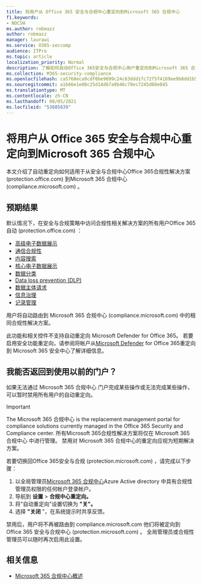 ```yaml
---
title: 将用户从 Office 365 安全与合规中心重定向到Microsoft 365 合规中心
f1.keywords:
- NOCSH
ms.author: robmazz
author: robmazz
manager: laurawi
ms.service: O365-seccomp
audience: ITPro
ms.topic: article
localization_priority: Normal
description: 了解如何自动Office 365安全与合规中心用户重定向到Microsoft 365 合规中心。
ms.collection: M365-security-compliance
ms.openlocfilehash: ca5768eca9cdf0be9699c24c63ddd1fc72f5f4169ee9b8dd1b5dbf1dc46fa804
ms.sourcegitcommit: a1b66e1e80c25d14d67a9b46c79ec7245d88e045
ms.translationtype: MT
ms.contentlocale: zh-CN
ms.lasthandoff: 08/05/2021
ms.locfileid: "53885839"
---
```

# <a name="redirect-users-from-the-office-365-security-and-compliance-center-to-the-microsoft-365-compliance-center"></a>将用户从 Office 365 安全与合规中心重定向到Microsoft 365 合规中心

本文介绍了自动重定向如何适用于从安全与合规中心Office 365合规性解决方案 (protection.office.com) 到Microsoft 365 合规中心 (compliance.microsoft.com) 。

## <a name="what-to-expect"></a>预期结果

默认情况下，在安全与合规策略中访问合规性相关解决方案的所有用户Office 365自动 (protection.office.com) ：

- [高级电子数据展示](overview-ediscovery-20.md)
- [通信合规性](communication-compliance.md)
- [内容搜索](search-for-content.md)
- [核心电子数据展示](get-started-core-ediscovery.md)
- [数据分类](data-classification-overview.md)
- [Data loss prevention (DLP)](dlp-learn-about-dlp.md)
- [数据主体请求](/compliance/regulatory/gdpr-manage-gdpr-data-subject-requests-with-the-dsr-case-tool)
- [信息治理](manage-information-governance.md)
- [记录管理](records-management.md)

用户将自动路由到 Microsoft 365 合规中心 (compliance.microsoft.com) 中的相同合规性解决方案。

此功能和相关控件不支持自动重定向 Microsoft Defender for Office 365。 若要启用安全功能重定向，请参阅将帐户从[Microsoft Defender](/microsoft-365/security/defender/microsoft-365-security-mdo-redirection) for Office 365重定向到 Microsoft 365 安全中心了解详细信息。

## <a name="can-i-go-back-to-using-the-former-portal"></a>我能否返回到使用以前的门户？

如果无法通过 Microsoft 365 合规中心 门户完成某些操作或无法完成某些操作，可以暂时禁用所有用户的自动重定向。

> [!IMPORTANT]
> The Microsoft 365 合规中心 is the replacement management portal for compliance solutions currently managed in the Office 365 Security and Compliance center. 所有Microsoft 365合规性解决方案将仅在 Microsoft 365 合规中心 中进行管理。 禁用对 Microsoft 365 合规中心的重定向应视为短期解决方案。

若要切换回Office 365安全与合规 (protection.microsoft.com) ，请完成以下步骤：

1. 以全局管理员[Microsoft 365 合规中心](https://compliance.microsoft.com)Azure Active directory 中具有合规性管理员权限的任何帐户登录帐户。
2. 导航到 **设置**  >  **合规中心重定向。**
3. 将"自动重定向"设置切换为 **"关"。**
4. 选择 **"关闭** "，在系统提示时共享反馈。

禁用后，用户将不再被路由到 compliance.microsoft.com 他们将被定向到 Office 365 安全与合规中心 (protection.microsoft.com) 。 全局管理员或合规性管理员可以随时再次启用此设置。

## <a name="related-information"></a>相关信息

- [Microsoft 365 合规中心概述](/microsoft-365/compliance/microsoft-365-compliance-center)
